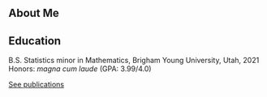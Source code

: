## About Me

## Education

B.S. Statistics minor in Mathematics, Brigham Young University, Utah, 2021
      Honors: *magna cum laude* (GPA: 3.99/4.0)


<a href="./publications">See publications</a>
